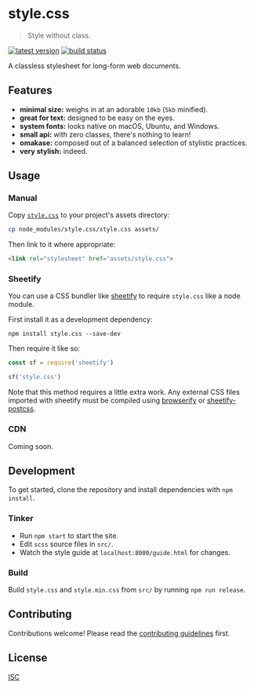 # style.css

> Style without class.

[![latest version][npm-img]][npm-url]
[![build status][travis-img]][travis-url]

[npm-img]: https://img.shields.io/npm/v/style.css.svg?style=flat-square
[npm-url]: https://www.npmjs.com/package/style.css
[travis-img]: https://img.shields.io/travis/ungoldman/style.css.svg?style=flat-square
[travis-url]: https://travis-ci.org/ungoldman/style.css

A classless stylesheet for long-form web documents.

## Features
- **minimal size:** weighs in at an adorable `10kb` (`5kb` minified).
- **great for text:** designed to be easy on the eyes.
- **system fonts:** looks native on macOS, Ubuntu, and Windows.
- **small api:** with zero classes, there's nothing to learn!
- **omakase:** composed out of a balanced selection of stylistic practices.
- **very stylish:** indeed.

## Usage

### Manual

Copy [`style.css`](/style.css) to your project's assets directory:

```sh
cp node_modules/style.css/style.css assets/
```

Then link to it where appropriate:

```html
<link rel="stylesheet" href="assets/style.css">
```

### Sheetify

You can use a CSS bundler like [sheetify](https://github.com/stackcss/sheetify#use-npm-packages) to require `style.css` like a node module.

First install it as a development dependency:

```
npm install style.css --save-dev
```

Then require it like so:

```js
const sf = require('sheetify')

sf('style.css')
```

Note that this method requires a little extra work. Any external CSS files imported with sheetify must be compiled using [browserify](https://github.com/substack/node-browserify) or [sheetify-postcss](https://github.com/stackcss/sheetify-postcss).

### CDN

Coming soon.

## Development

To get started, clone the repository and install dependencies with `npm install`.

### Tinker

- Run `npm start` to start the site.
- Edit `scss` source files in `src/`.
- Watch the style guide at `localhost:8000/guide.html` for changes.

### Build

Build `style.css` and `style.min.css` from `src/` by running `npm run release`.

## Contributing

Contributions welcome! Please read the [contributing guidelines](contributing.md) first.

## License

[ISC](LICENSE.md)
